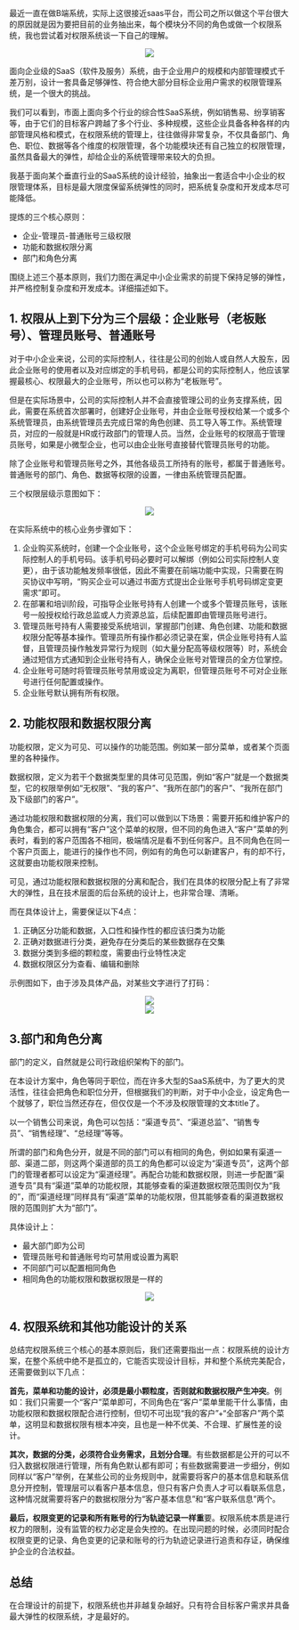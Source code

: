 最近一直在做B端系统，实际上这很接近saas平台，而公司之所以做这个平台很大的原因就是因为要把目前的业务抽出来，每个模块分不同的角色或做一个权限系统，我也尝试着对权限系统谈一下自己的理解。

<div align="center">
     <center><img id="myImage1" align="center" src="https://github.com/gytdove/langxdBlog/blob/master/Picture/2018/0823%20SAAS.jpg?raw=true"/></center>
</div>

面向企业级的SaaS（软件及服务）系统，由于企业用户的规模和内部管理模式千差万别，设计一套具备足够弹性、符合绝大部分目标企业用户需求的权限管理系统，是一个很大的挑战。

我们可以看到，市面上面向多个行业的综合性SaaS系统，例如销售易、纷享销客等，由于它们的目标客户跨越了多个行业、多种规模，这些企业具备各种各样的内部管理风格和模式，在权限系统的管理上，往往做得非常复杂，不仅具备部门、角色、职位、数据等各个维度的权限管理，各个功能模块还有自己独立的权限管理，虽然具备最大的弹性，却给企业的系统管理带来较大的负担。

我基于面向某个垂直行业的SaaS系统的设计经验，抽象出一套适合中小企业的权限管理体系，目标是最大限度保留系统弹性的同时，把系统复杂度和开发成本尽可能降低。

提炼的三个核心原则：
- 企业-管理员-普通账号三级权限
- 功能和数据权限分离
- 部门和角色分离

围绕上述三个基本原则，我们力图在满足中小企业需求的前提下保持足够的弹性，并严格控制复杂度和开发成本。详细描述如下。

## 1. 权限从上到下分为三个层级：企业账号（老板账号）、管理员账号、普通账号

对于中小企业来说，公司的实际控制人，往往是公司的创始人或自然人大股东，因此企业账号的使用者以及对应绑定的手机号码，都是公司的实际控制人，他应该掌握最核心、权限最大的企业账号，所以也可以称为“老板账号”。

但是在实际场景中，公司的实际控制人并不会直接管理公司的业务支撑系统，因此，需要在系统首次部署时，创建好企业账号，并由企业账号授权给某一个或多个系统管理员，由系统管理员去完成日常的角色创建、员工导入等工作。系统管理员，对应的一般就是HR或行政部门的管理人员。当然，企业账号的权限高于管理员账号，如果是小微型企业，也可以由企业账号直接替代管理员账号的功能。

除了企业账号和管理员账号之外，其他各级员工所持有的账号，都属于普通账号。普通账号的部门、角色、数据等权限的设置，一律由系统管理员配置。

三个权限层级示意图如下：

<div align="center">
     <center><img id="myImage1" align="center" src="https://github.com/gytdove/langxdBlog/blob/master/Picture/2018/0823%20quanxian.png?raw=true"/></center>
</div>

在实际系统中的核心业务步骤如下：
1. 企业购买系统时，创建一个企业账号，这个企业账号绑定的手机号码为公司实际控制人的手机号码。该手机号码必要时可以解绑（例如公司实际控制人变更），由于该功能触发频率很低，因此不需要在前端功能中实现，只需要在购买协议中写明，“购买企业可以通过书面方式提出企业账号手机号码绑定变更需求”即可。
2. 在部署和培训阶段，可指导企业账号持有人创建一个或多个管理员账号，该账号一般授权给行政总监或人力资源总监，后续配置即由管理员账号进行。
3. 管理员账号持有人需要接受系统培训，掌握部门创建、角色创建、功能和数据权限分配等基本操作。管理员所有操作都必须记录在案，供企业账号持有人监督，且管理员操作触发异常行为规则（如大量分配高等级权限等）时，系统会通过短信方式通知到企业账号持有人，确保企业账号对管理员的全方位掌控。
4. 企业账号可随时将管理员账号禁用或设定为离职，但管理员账号不可对企业账号进行任何配置或操作。
5. 企业账号默认拥有所有权限。

## 2. 功能权限和数据权限分离
功能权限，定义为可见、可以操作的功能范围。例如某一部分菜单，或者某个页面里的各种操作。

数据权限，定义为若干个数据类型里的具体可见范围，例如“客户”就是一个数据类型，它的权限举例如“无权限”、“我的客户”、“我所在部门的客户”、“我所在部门及下级部门的客户”。

通过功能权限和数据权限的分离，我们可以做到以下场景：需要开拓和维护客户的角色集合，都可以拥有“客户”这个菜单的权限，但不同的角色进入“客户”菜单的列表时，看到的客户范围各不相同，极端情况是看不到任何客户。且不同角色在同一个客户页面上，能进行的操作也不同，例如有的角色可以新建客户，有的却不行，这就要由功能权限来控制。

可见，通过功能权限和数据权限的分离和配合，我们在具体的权限分配上有了非常大的弹性，且在技术层面的后台系统的设计上，也非常合理、清晰。

而在具体设计上，需要保证以下4点：
1. 正确区分功能和数据，入口性和操作性的都应该归类为功能
2. 正确对数据进行分类，避免存在分类后的某些数据存在交集
3. 数据分类到多细的颗粒度，需要由行业特性决定
4. 数据权限区分为查看、编辑和删除

示例图如下，由于涉及具体产品，对某些文字进行了打码：
<div align="center">
     <center><img id="myImage1" align="center" src="https://github.com/gytdove/langxdBlog/blob/master/Picture/2018/0824%20SaaS1.png?raw=true"/></center>
</div>
<div align="center">
     <center><img id="myImage1" align="center" src="https://github.com/gytdove/langxdBlog/blob/master/Picture/2018/0824%20SaaS2.png?raw=true"/></center>
</div>

## 3.部门和角色分离
部门的定义，自然就是公司行政组织架构下的部门。

在本设计方案中，角色等同于职位，而在许多大型的SaaS系统中，为了更大的灵活性，往往会把角色和职位分开，但根据我们的判断，对于中小企业，设定角色一个就够了，职位当然还存在，但仅仅是一个不涉及权限管理的文本title了。

以一个销售公司来说，角色可以包括：“渠道专员”、“渠道总监”、“销售专员”、“销售经理”、“总经理”等等。

所谓的部门和角色分开，就是不同的部门可以有相同的角色，例如如果有渠道一部、渠道二部，则这两个渠道部的员工的角色都可以设定为“渠道专员”，这两个部门的管理者都可以设定为“渠道经理”。再配合功能和数据权限，则进一步配置“渠道专员”具有“渠道”菜单的功能权限，其能够查看的渠道数据权限范围则仅为“我的”，而“渠道经理”同样具有“渠道”菜单的功能权限，但其能够查看的渠道数据权限的范围则扩大为“部门”。

具体设计上：
- 最大部门即为公司
- 管理员账号和普通账号均可禁用或设置为离职
- 不同部门可以配置相同角色
- 相同角色的功能权限和数据权限是一样的

<div align="center">
     <center><img id="myImage1" align="center" src="https://github.com/gytdove/langxdBlog/blob/master/Picture/2018/0824%20SaaS3.png?raw=true"/></center>
</div>

## 4. 权限系统和其他功能设计的关系
总结完权限系统三个核心的基本原则后，我们还需要指出一点：权限系统的设计方案，在整个系统中绝不是孤立的，它能否实现设计目标，并和整个系统完美配合，还需要做到以下几点：

**首先，菜单和功能的设计，必须是最小颗粒度，否则就和数据权限产生冲突**。例如：我们只需要一个“客户”菜单即可，不同角色在“客户”菜单里能干什么事情，由功能权限和数据权限配合进行控制，但切不可出现“我的客户”+“全部客户”两个菜单，这明显和数据权限有根本冲突，且也是一种不优美、不合理、扩展性差的设计。

**其次，数据的分类，必须符合业务需求，且划分合理**。有些数据都是公开的可以不归入数据权限进行管理，所有角色默认都有即可；有些数据需要进一步细分，例如同样以“客户”举例，在某些公司的业务规则中，就需要将客户的基本信息和联系信息分开控制，管理层可以看客户基本信息，但只有客户负责人才可以看联系信息，这种情况就需要将客户的数据权限分为“客户基本信息”和“客户联系信息”两个。

**最后，权限变更的记录和所有账号的行为轨迹记录一样重**要。权限系统本质是进行权力的限制，没有监管的权力必定是会失控的。在出现问题的时候，必须同时配合权限变更的记录、角色变更的记录和账号的行为轨迹记录进行追责和存证，确保维护企业的合法权益。

## 总结
在合理设计的前提下，权限系统也并非越复杂越好。只有符合目标客户需求并具备最大弹性的权限系统，才是最好的。


